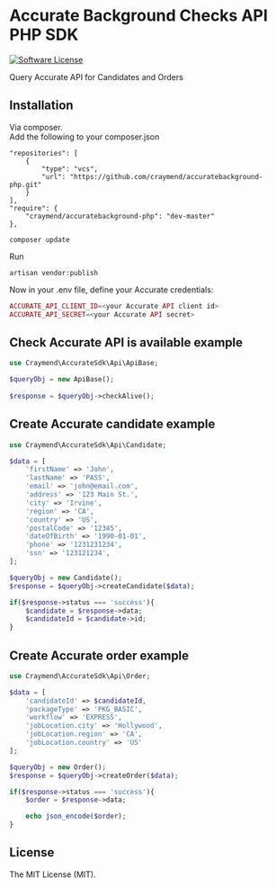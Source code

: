 # Accurate Background Checks API PHP SDK

[![Software License][ico-license]](LICENSE)


Query Accurate API for Candidates and Orders

## Installation

Via composer.<br/>
Add the following to your composer.json
```
"repositories": [
    {
        "type": "vcs",
        "url": "https://github.com/craymend/accuratebackground-php.git"
    }
],
"require": {
    "craymend/accuratebackground-php": "dev-master"
},
```
```
composer update
```

Run 

    artisan vendor:publish

Now in your .env file, define your Accurate credentials:
```php
ACCURATE_API_CLIENT_ID=<your Accurate API client id>
ACCURATE_API_SECRET=<your Accurate API secret>
```
## Check Accurate API is available example
```php
use Craymend\AccurateSdk\Api\ApiBase;

$queryObj = new ApiBase();
        
$response = $queryObj->checkAlive();
```

## Create Accurate candidate example
```php
use Craymend\AccurateSdk\Api\Candidate;

$data = [
    'firstName' => 'John',
    'lastName' => 'PASS',
    'email' => 'john@email.com',
    'address' => '123 Main St.',
    'city' => 'Irvine',
    'region' => 'CA',
    'country' => 'US',
    'postalCode' => '12345',
    'dateOfBirth' => '1990-01-01', 
    'phone' => '1231231234',
    'ssn' => '123121234',
];

$queryObj = new Candidate();
$response = $queryObj->createCandidate($data);

if($response->status === 'success'){
    $candidate = $response->data;
    $candidateId = $candidate->id;
}
```

 ## Create Accurate order example
```php
use Craymend\AccurateSdk\Api\Order;

$data = [
    'candidateId' => $candidateId,
    'packageType' => 'PKG_BASIC',
    'workflow' => 'EXPRESS',
    'jobLocation.city' => 'Hollywood',
    'jobLocation.region' => 'CA',
    'jobLocation.country' => 'US'
];

$queryObj = new Order();
$response = $queryObj->createOrder($data);

if($response->status === 'success'){
    $order = $response->data;

    echo json_encode($order);
}
```

## License

The MIT License (MIT).



[ico-license]: https://img.shields.io/badge/license-MIT-brightgreen.svg?style=flat-square
